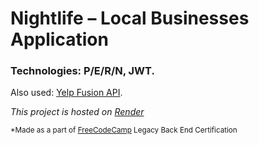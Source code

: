 # Nightlife – Local Businesses Application
### Technologies: P/E/R/N, JWT.

Also used: [Yelp Fusion API](https://www.yelp.com/developers/documentation/v3/get_started).

*This project is hosted on [Render](https://nightlife.onrender.com)*

<sub>*Made as a part of [FreeCodeCamp](https://www.freecodecamp.org/) Legacy Back End Certification</sub>
